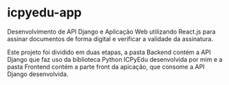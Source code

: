 # icpyedu-app

Desenvolvimento de API Django e Aplicação Web utilizando React.js para assinar documentos de forma digital e verificar a validade da assinatura.

Este projeto foi dividido em duas etapas, a pasta Backend contém a API Django que faz uso da biblioteca Python ICPyEdu desenvolvida por mim e a pasta Frontend 
contém a parte front da apicação, que consome a API Django desenvolvida.
